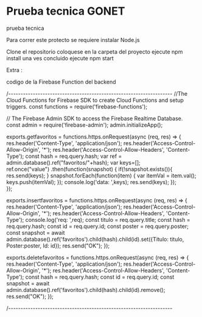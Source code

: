 # Prueba tecnica GONET
prueba tecnica 

Para correr este protecto se requiere instalar Node.js 

Clone el repositorio
coloquese en la carpeta del proyecto
ejecute npm install
una ves concluido ejecute npm start

Extra :

codigo de la Firebase Function del backend 

/-------------------------------------------------------------------
//The Cloud Functions for Firebase SDK to create Cloud Functions and setup triggers.
const functions = require('firebase-functions');

// The Firebase Admin SDK to access the Firebase Realtime Database.
const admin = require('firebase-admin');
admin.initializeApp();


exports.getfavoritos = functions.https.onRequest(async (req, res) => {
    res.header('Content-Type', 'application/json');
    res.header('Access-Control-Allow-Origin', '*');
    res.header('Access-Control-Allow-Headers', 'Content-Type');
    const hash = req.query.hash;
    var ref = admin.database().ref("favoritos/"+hash);
    var keys=[];   
    ref.once("value")
          .then(function(snapshot) {
            if(!snapshot.exists()){
              res.send(keys);
            }
            snapshot.forEach(function(item) {
              var itemVal = item.val();
              keys.push(itemVal);
            });
            console.log('data: ',keys);
            res.send(keys);
        });  
});


exports.insertfavoritos = functions.https.onRequest(async (req, res) => {
  res.header('Content-Type', 'application/json');
  res.header('Access-Control-Allow-Origin', '*');
  res.header('Access-Control-Allow-Headers', 'Content-Type');
    console.log('req: ',req);
    const titulo = req.query.title;
    const hash = req.query.hash;
    const id = req.query.id;
    const poster = req.query.poster;
    const snapshot = await admin.database().ref('favoritos').child(hash).child(id).set({Titulo: titulo, Poster:poster, Id: id});
    res.send("OK");
  });


  exports.deletefavoritos = functions.https.onRequest(async (req, res) => {
    res.header('Content-Type', 'application/json');
    res.header('Access-Control-Allow-Origin', '*');
    res.header('Access-Control-Allow-Headers', 'Content-Type');
    const hash = req.query.hash;
    const id = req.query.id;
    const snapshot = await admin.database().ref('favoritos').child(hash).child(id).remove();
    res.send("OK");
  });

/-------------------------------------------------------------------
